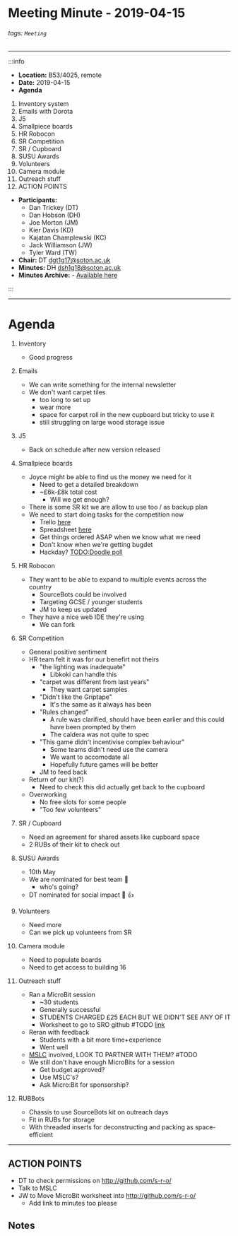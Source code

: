 Meeting Minute - 2019-04-15
===
###### tags: `Meeting`
--------------------------------------------------
:::info
- **Location:** B53/4025, remote
- **Date:** 2019-04-15
- **Agenda**
1. Inventory system
2. Emails with Dorota
3. J5
4. Smallpiece boards
5. HR Robocon
6. SR Competition
7. SR / Cupboard
8. SUSU Awards
9. Volunteers
10. Camera module
11. Outreach stuff
12. ACTION POINTS


- **Participants:**
    - Dan Trickey (DT)
    - Dan Hobson (DH)
    - Joe Morton (JM)
    - Kier Davis (KD)
    - Kajatan Champlewski (KC)
    - Jack Williamson (JW)
    - Tyler Ward (TW)
- **Chair:** DT <dgt1g17@soton.ac.uk>
- **Minutes:** DH <dsh1g18@soton.ac.uk>
- **Minutes Archive:** - [Available here](https://github.com/s-r-o/minutes/)

:::

------------------------------------------------------

# Agenda
1. Inventory
    - Good progress
2. Emails
    - We can write something for the internal newsletter
    - We don't want carpet tiles
        - too long to set up
        - wear more
        - space for carpet roll in the new cupboard but tricky to use it
        - still struggling on large wood storage issue
3. J5
    - Back on schedule after new version released

4. Smallpiece boards
    - Joyce might be able to find us the money we need for it
        - Need to get a detailed breakdown
        - ~£6k-£8k total cost
            - Will we get enough?
    - There is some SR kit we are allow to use too / as backup plan
    - We need to start doing tasks for the competition now
        - Trello [here](https://trello.com/b/B9AiJs4W/smallpiece-2019)
        - Spreadsheet [here](https://docs.google.com/spreadsheets/d/1-F-4hyQcMtKnxyUcUYV9PJjczyUitFjZLhSBlcLqc8Y/edit)
        - Get things ordered ASAP when we know what we need
        - Don't know when we're getting bugdet
        - Hackday? [TODO:Doodle poll](#TODO)
5. HR Robocon
    - They want to be able to expand to multiple events across the country
        - SourceBots could be involved
        - Targeting GCSE / younger students
        - JM to keep us updated
    - They have a nice web IDE they're using
        - We can fork
6. SR Competition
    - General positive sentiment
    - HR team felt it was for our benefirt not theirs
        - "the lighting was inadequate"
            - Libkoki can handle this
        - "carpet was different from last years"
            - They want carpet samples
        - "Didn't like the Griptape"
            - It's the same as it always has been
        - "Rules changed"
            - A rule was clarified, should have been earlier and this could have been prompted by them
            - The caldera was not quite to spec
        - "This game didn't incentivise complex behaviour"
            - Some teams didn't need use the camera
            - We want to accomodate all
            - Hopefully future games will be better
        - JM to feed back
    - Return of our kit(?)
        - Need to check this did actually get back to the cupboard
    - Overworking
        - No free slots for some people
        - "Too few volunteers"
7. SR / Cupboard
    - Need an agreement for shared assets like cupboard space
    - 2 RUBs of their kit to check out
8. SUSU Awards
    - 10th May
    - We are nominated for best team :tada:
        - who's going?
    - DT nominated for social impact :tada: :+1:
9. Volunteers
    - Need more
    - Can we pick up volunteers from SR
10. Camera module
    - Need to populate boards
    - Need to get access to building 16
11. Outreach stuff
    - Ran a MicroBit session
        - ~30 students
        - Generally successful
        - STUDENTS CHARGED £25 EACH BUT WE DIDN'T SEE ANY OF IT
        - Worksheet to go to SRO github #TODO [link](/TODO_placeholder)
    - Reran with feedback
        - Students with a bit more time+experience
        - Went well
    - [MSLC](https://www.southampton.ac.uk/mslc/index.page) involved, LOOK TO PARTNER WITH THEM? #TODO
    - We still don't have enough MicroBits for a session
        - Get budget approved?
        - Use MSLC's?
        - Ask Micro:Bit for sponsorship?
12. RUBBots
    - Chassis to use SourceBots kit on outreach days
    - Fit in RUBs for storage
    - With threaded inserts for deconstructing and packing as space-efficient

--------------------------------------------------------

## ACTION POINTS
- DT to check permissions on http://github.com/s-r-o/
- Talk to MSLC
- JW to Move MicroBit worksheet into http://github.com/s-r-o/
    - Add link to minutes too please

## Notes 
<!-- Other important details discussed during the meeting can be entered here. -->
